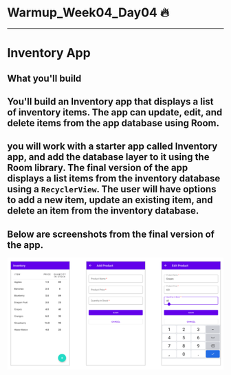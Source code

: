# Warmup_Week04_Day04 🔥
---
# Inventory App
## What you'll build
## You'll build an Inventory app that displays a list of inventory items. The app can update, edit, and delete items from the app database using Room.

## you will work with a starter app called Inventory app, and add the database layer to it using the Room library. The final version of the app displays a list items from the inventory database using a `RecyclerView`. The user will have options to add a new item, update an existing item, and delete an item from the inventory database.
## Below are screenshots from the final version of the app.

<img src="screenshot.png" alt="drawing" width="600"/>

